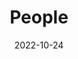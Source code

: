 ---
title: People
date: 2022-10-24

type: landing

sections:
  - block: people
    content:
      title: Meet the Team
      # Choose which groups/teams of users to display.
      #   Edit `user_groups` in each user's profile to add them to one or more of these groups.
      user_groups:
          - Head of Research
          - Researchers
          - Grad Students
          - Administration
          - Visitors
          - Alumni
          - Mphil Students
      sort_by: Params.last_name
      sort_ascending: true
    design:
      show_interests: false
      show_role: true
      show_social: true
---